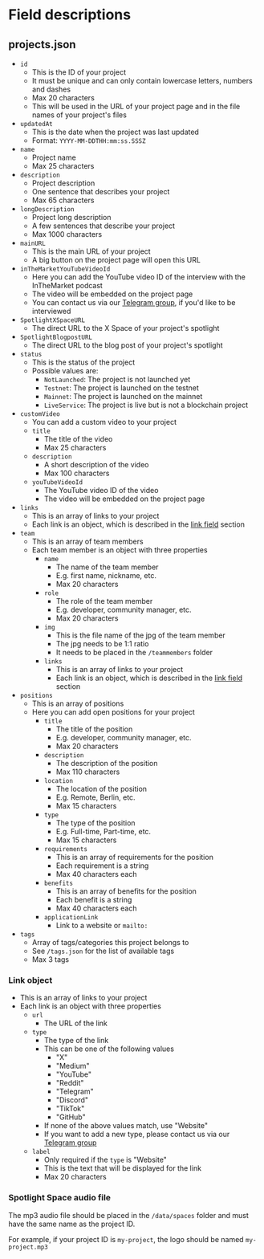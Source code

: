 # Field descriptions

## projects.json

- `id`
  - This is the ID of your project
  - It must be unique and can only contain lowercase letters, numbers and dashes
  - Max 20 characters
  - This will be used in the URL of your project page and in the file names of your project's files
- `updatedAt`
  - This is the date when the project was last updated
  - Format: `YYYY-MM-DDTHH:mm:ss.SSSZ`
- `name`
  - Project name
  - Max 25 characters
- `description`
  - Project description
  - One sentence that describes your project
  - Max 65 characters
- `longDescription`
  - Project long description
  - A few sentences that describe your project
  - Max 1000 characters
- `mainURL`
  - This is the main URL of your project
  - A big button on the project page will open this URL
- `inTheMarketYouTubeVideoId`
  - Here you can add the YouTube video ID of the interview with the InTheMarket podcast
  - The video will be embedded on the project page
  - You can contact us via our [Telegram group](https://t.me/DMC_Universe), if you'd like to be interviewed
- `SpotlightXSpaceURL`
  - The direct URL to the X Space of your project's spotlight
- `SpotlightBlogpostURL`
  - The direct URL to the blog post of your project's spotlight
- `status`
  - This is the status of the project
  - Possible values are:
    - `NotLaunched`: The project is not launched yet
    - `Testnet`: The project is launched on the testnet
    - `Mainnet`: The project is launched on the mainnet
    - `LiveService`: The project is live but is not a blockchain project
- `customVideo`
  - You can add a custom video to your project
  - `title`
    - The title of the video
    - Max 25 characters
  - `description`
    - A short description of the video
    - Max 100 characters
  - `youTubeVideoId`
    - The YouTube video ID of the video
    - The video will be embedded on the project page
- `links`
  - This is an array of links to your project
  - Each link is an object, which is described in the [link field](#link-field) section
- `team`
  - This is an array of team members
  - Each team member is an object with three properties
    - `name`
      - The name of the team member
      - E.g. first name, nickname, etc.
      - Max 20 characters
    - `role`
      - The role of the team member
      - E.g. developer, community manager, etc.
      - Max 20 characters
    - `img`
      - This is the file name of the jpg of the team member
      - The jpg needs to be 1:1 ratio
      - It needs to be placed in the `/teammembers` folder
    - `links`
      - This is an array of links to your project
      - Each link is an object, which is described in the [link field](#link-field) section
- `positions`
  - This is an array of positions
  - Here you can add open positions for your project
    - `title`
      - The title of the position
      - E.g. developer, community manager, etc.
      - Max 20 characters
    - `description`
      - The description of the position
      - Max 110 characters
    - `location`
      - The location of the position
      - E.g. Remote, Berlin, etc.
      - Max 15 characters
    - `type`
      - The type of the position
      - E.g. Full-time, Part-time, etc.
      - Max 15 characters
    - `requirements`
      - This is an array of requirements for the position
      - Each requirement is a string
      - Max 40 characters each
    - `benefits`
      - This is an array of benefits for the position
      - Each benefit is a string
      - Max 40 characters each
    - `applicationLink`
      - Link to a website or `mailto:`
- `tags`
  - Array of tags/categories this project belongs to
  - See `/tags.json` for the list of available tags
  - Max 3 tags

### Link object

- This is an array of links to your project
- Each link is an object with three properties
  - `url`
    - The URL of the link
  - `type`
    - The type of the link
    - This can be one of the following values
      - "X"
      - "Medium"
      - "YouTube"
      - "Reddit"
      - "Telegram"
      - "Discord"
      - "TikTok"
      - "GitHub"
    - If none of the above values match, use "Website"
    - If you want to add a new type, please contact us via our [Telegram group](https://t.me/DMC_Universe)
  - `label`
    - Only required if the `type` is "Website"
    - This is the text that will be displayed for the link
    - Max 20 characters

### Spotlight Space audio file

The mp3 audio file should be placed in the `/data/spaces` folder and must have the same name as the project ID.

For example, if your project ID is `my-project`, the logo should be named `my-project.mp3`
